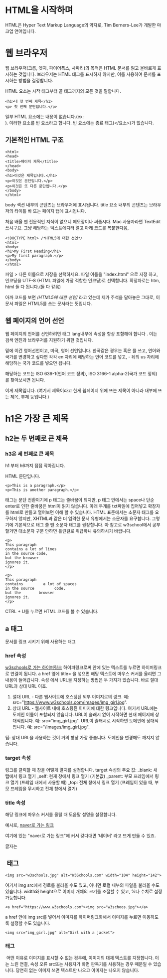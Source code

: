 # HTML을 시작하며

HTML은 Hyper Text Markup Language의 약자로, Tim Berners-Lee가 개발한 마크업 언어입니다.


# 웹 브라우저

  웹 브라우저(크롬, 엣지, 파이어폭스, 사파리)의 목적은 HTML 문서를 읽고 올바르게 표시하는 것입니다.
  브라우저는 HTML 태그를 표시하지 않지만, 이를 사용하여 문서를 표시하는 방법을 결정합니다.

  HTML 요소는 시작 태그부터 끝 태그까지의 모든 것을 말합니다.

    <h1>내 첫 번째 제목</h1>
    <p> 첫 번째 문단입니다.</p>

  일부 HTML 요소에는 내용이 없습니다.(ex: <br>).
  이러한 요소를 빈 요소라고 합니다. 빈 요소에는 종료 태그(</요소>)가 없습니다.


## 기본적인 HTML 구조
  
    <html>
    <head>
    <title>페이지 제목</title>
    </head>
    <body>
    <h1>이것은 제목입니다.</h1>  
    <p>이것은 문단입니다.</p>
    <p>이것은 또 다른 문단입니다.</p>
    </body>
    </html>

  body 섹션 내부의 콘텐츠는 브라우저에 표시됩니다.
  title 요소 내부의 콘텐츠는 브라우저의 타이틀 바 또는 페이지 탭에 표시됩니다.

  처음 배울 땐 전문적인 지식이 없으니 메모장이나 써줍시다.
  Mac 사용자라면 TextEdit 쓰시구요.
  그냥 해당하는 텍스트에디터 열고 아래 코드를 복붙한다음,

    <!DOCTYPE html> /*HTML5에 대한 선언*/
    <html>
    <body>
    <h1>My First Heading</h1>
    <p>My first paragraph.</p>
    </body>
    </html>

  파일 > 다른 이름으로 저장을 선택하세요.
  파일 이름을 "index.html" 으로 지정 하고, 인코딩을 UTF-8 (HTML 파일에 가장 적합한 인코딩)로 선택합니다.
  확장자로는 htm, html 둘 다 됩니다.(둘 다 같음)

  아까 코드를 보면  <!DOCTYPE html> /*HTML5에 대한 선언*/ 라고 있는데 제가 주석을 달아놓은 그대로, 이 문서 파일은 HTML5를 쓰는 문서라는 뜻입니다.

## 웹 페이지의 언어 선언

  웹 페이지의 언어를 선언하려면 태그 lang내부에 속성을 항상 포함해야 합니다 . 이는 검색 엔진과 브라우저를 지원하기 위한 것입니다.
  <!DOCTYPE html> 밑에 <html lang="en"> 이건 영어선언이고, <html lang="en-US"> 미국, 영어 선언입니다. 한국같은 경우는 <html lang="ko"> 혹은 <html lang="ko-kr">를   쓰고, 언어와 국가를 변경하고 싶다면 각각 en 자리에 해당하는 언어 코드를 넣고, - 뒤의 us 자리에 해당하는 국가 코드를 넣으면 됩니다.
  해당하는 코드는 ISO 639-1(언어 코드 정의), ISO 3166-1 alpha-2(국가 코드 정의) 를 찾아보시면 됩니다.

  이게 제목입니다. (여기서 제목이라고 한게 웹페이지 위에 뜨는 제목이 아니라 내부에 뜨는 제목, 부제 등입니다.)

  <h1>h1은 가장 큰 제목</h1>
  <h2>h2는 두 번째로 큰 제목</h2>
  <h3>h3은 세 번째로 큰 제목</h3>

  h1 부터 h6까지 점점 작아집니다.

  HTML 문단입니다.

    <p>This is a paragraph.</p>
    <p>This is another paragraph.</p>

  <p> 태그는 문단 전환이기에 p 태그는 줄바꿈이 되지만, p 태그 안에서는 space나 단순 enter로 인한 줄바꿈은 html이 읽지 않습니다.
  아래 두개를 txt파일에 집어넣고 확장자를 html로 만들고 열어보면 이해 할 수 있습니다.
  HTML 표준에서는 소문자 태그를 요구하지 않지만, XHTML과 같은 더 엄격한 문서 유형에서는 소문자를 요구합니다.
  그렇기에 기본적으로 태그 쓸 땐 소문자 태그를 권장합니다. 아 참고로 w3school에서 공부할거면 대소문자 구분 안하면 틀린걸로 취급하니 유의하시기 바랍니다.


    <p>
    This paragraph
    contains a lot of lines
    in the source code,
    but the browser
    ignores it.
    </p>

    <p>
    This paragraph
    contains         a lot of spaces
    in the source         code,
    but the        browser
    ignores it.
    </p>
  
  CTRL + U를 누르면 HTML 코드를 볼 수 있습니다.

## a 태그 

  문서를 링크 시키기 위해 사용하는 태그
  

  ### href 속성

  <a href="https://www.w3schools.com">w3schools로 가는 하이퍼링크</a>
  하이퍼링크로써 안에 있는 텍스트를 누르면 하이퍼링크로 연결이 됩니다.
  a href 옆에 title= 을 넣으면 해당 텍스트에 마우스 커서를 올리면 그 내용이 들어갑니다.
  속성 에서 URL을 지정하는 방법은 두 가지가 있습니다. 바로 절대 URL과 상대 URL 이죠.

  1. 절대 URL - 다른 웹사이트에 호스팅된 외부 이미지로의 링크. 예: src="https://www.w3schools.com/images/img_girl.jpg".
  2. 상대 URL - 웹사이트 내에 호스팅된 이미지에 대한 링크입니다. 여기서 URL에는 도메인 이름이 포함되지 않습니다. URL이 슬래시 없이 시작하면 현재 페이지에 상대적입니다. 예: src="img_girl.jpg". URL이 슬래시로 시작하면 도메인에 상대적입니다. 예: src="/images/img_girl.jpg".

  팁: 상대 URL을 사용하는 것이 거의 항상 가장 좋습니다. 도메인을 변경해도 깨지지 않습니다.

  ### target 속성

  링크를 클릭할 때 창을 어떻게 열지를 설정합니다.
  target 속성의 주요 값:
  _blank: 새 탭에서 링크 열기
  _self: 현재 창에서 링크 열기 (기본값)
  _parent: 부모 프레임에서 링크 열기 (프레임 내에서 사용할 때)
  _top: 전체 창에서 링크 열기 (프레임이 있을 때, 부모 프레임을 무시하고  전체 창에서 열기)


  ### title 속성

  해당 링크에 마우스 커서를 올릴 때 도움말 설명을 설정합니다.
  
  예시로,
  <a title="네이버" href="https://www.naver.com">naver로 가는 링크</a>
  
  여기에 있는 "naver로 가는 링크"에 커서 갖다대면 '네이버' 라고 뜨게 만들 수 있죠.
  
  글자는 

  
## <img> 태그

    <img src="w3schools.jpg" alt="W3Schools.com" width="104" height="142">
  여기서 img src에서 경로를 불러올 수도 있고, 아니면 로컬 내부의 파일을 불러올 수도 있습니다.
  width와 height으로 이미지 개체의 크기를 조절할 수 있고, %나 수치로 설정 가능합니다.

    <a href="https://www.w3schools.com"><img src="w3schoos.jpg"></a>
  a href 안에 img src를 넣어서 이미지를 하이퍼링크화해서 이미지를 누르면 이동하도록 설정할 수도 있습니다.

  
    <img src="img_girl.jpg" alt="Girl with a jacket">  
  
  ### <alt> 태그
  <img> 어떤 이유로 이미지를 표시할 수 없는 경우에, 이미지의 대체 텍스트를 지정합니다.
  이는 느린 연결, 속성 오류 src또는 사용자가 화면 판독기를 사용하는 경우 때문일 수 있습니다.
  당연히 없는 이미지 쓰면 텍스트만 나오고 이미지는 나오지 않습니다.

## <style> 속성
  
  속성 style은 색상, 글꼴, 크기 등의 스타일을 요소에 추가하는 데 사용됩니다.
      
    <tagname style="property:value;"> <- 이 양식을 따르면 됩니다.
    예를 들면,
    <p style="color:red;">This is a red paragraph.</p>
    
  이건 단락 내부의 텍스트 색을 red로 설정한 것입니다. color 외에도 여러가지가 있습니다.
  
### <title> 속성 (title - 실제론 추가정보 속성)

  앞서 설명했지만, 아래 코드와 같이 원하는 속성 옆에 title= 을 넣으면 요소에 대한 추가 정보를 정의합니다.
  해당 텍스트에 마우스 커서를 올리면 그 내용이 title로써 뜬다는 말이죠.
  
  해보면 압니다. 복붙하시거나 따라 적어보세요. 원하시는 HTML에 스타일을 붙여서 바꾸시면 더욱 좋습니다.
  
    <h2 title="I'm a header">The title Attribute</h2>
    <p title="I'm a header">This is just one of the paragraph.</p>
    <a href="https://www.w3schools.com" title="aw3schools로 가는 하이퍼링크">w3schools로 가는 하이퍼링크</a>

### 내부 CSS(internal CSS)

  내부 CSS는 단일 HTML 페이지의 스타일을 정의하는 데 사용됩니다.

  내부 CSS는 HTML 페이지의 섹션에 정의되어 있습니다. 요소 내에서.<head><style>

  다음 예제에서는 모든 요소의 텍스트 색상을 설정합니다 (해당 페이지에서) 파란색으로, 모든 요소의 텍스트 색상을 빨강. 또한 페이지는 "powderblue" 배경으로 표시됩니다. 색:
   
    <!DOCTYPE html>
    <html>
    <head>
    <style> <!-- 스타일 설정 -->
    body {background-color: powderblue;} //바디 색깔 
    h1 {color: blue;} // 
    p {color: red;}
    </style>
    </head>
    <body>

    <h1>This is a heading</h1>
    <p>This is a paragraph.</p>

    </body>
    </html>

### 외부 CSS(external CSS)

  외부 스타일시트는 많은 HTML 페이지의 스타일을 정의하는 데 사용됩니다.
  외부 스타일 시트를 사용하려면 각 HTML 페이지의 섹션에 링크를 추가합니다.

    <!DOCTYPE html>
    <html>
    <head>
      <link rel="stylesheet" href="styles.css">
    </head>
    <body>

      <h1>This is a heading</h1>
      <p>This is a paragraph.</p>

    </body>
    </html>
  외부 스타일시트는 모든 텍스트 편집기에서 작성할 수 있습니다.
  파일에는 어떤 것도 포함되어서는 안 됩니다. HTML 코드이며 .css 확장자로 저장해야 합니다.

